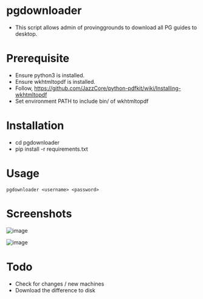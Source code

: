 # pgdownloader
- This script allows admin of provinggrounds to download all PG guides to desktop.

# Prerequisite
- Ensure python3 is installed.
- Ensure wkhtmltopdf is installed. 
- Follow, https://github.com/JazzCore/python-pdfkit/wiki/Installing-wkhtmltopdf
- Set environment PATH to include bin/ of wkhtmltopdf

# Installation
- cd pgdownloader
- pip install -r requirements.txt

# Usage
```
pgdownloader <username> <password>
```

# Screenshots
![image](https://user-images.githubusercontent.com/7576046/121468013-b7ea9100-c9ec-11eb-8b28-6bcd7440d5c7.png)

![image](https://user-images.githubusercontent.com/7576046/121468349-3b0be700-c9ed-11eb-9c8d-95dd65fc781f.png)

# Todo 
- Check for changes / new machines
- Download the difference to disk